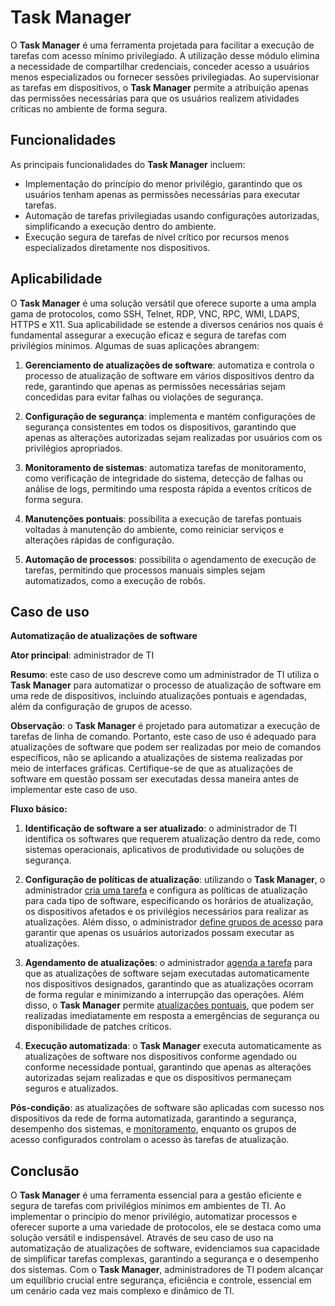 # Task Manager

O **Task Manager** é uma ferramenta projetada para facilitar a execução de tarefas com acesso mínimo privilegiado. A utilização desse módulo elimina a necessidade de compartilhar credenciais, conceder acesso a usuários menos especializados ou fornecer sessões privilegiadas. Ao supervisionar as tarefas em dispositivos, o **Task Manager** permite a atribuição apenas das permissões necessárias para que os usuários realizem atividades críticas no ambiente de forma segura.

## Funcionalidades
As principais funcionalidades do **Task Manager** incluem:


* Implementação do princípio do menor privilégio, garantindo que os usuários tenham apenas as permissões necessárias para executar tarefas.
* Automação de tarefas privilegiadas usando configurações autorizadas, simplificando a execução dentro do ambiente.
* Execução segura de tarefas de nível crítico por recursos menos especializados diretamente nos dispositivos.


## Aplicabilidade 
O **Task Manager** é uma solução versátil que oferece suporte a uma ampla gama de protocolos, como SSH, Telnet, RDP, VNC, RPC, WMI, LDAPS, HTTPS e X11. Sua aplicabilidade se estende a diversos cenários nos quais é fundamental assegurar a execução eficaz e segura de tarefas com privilégios mínimos. Algumas de suas aplicações abrangem:

1. **Gerenciamento de atualizações de software**: automatiza e controla o processo de atualização de software em vários dispositivos dentro da rede, garantindo que apenas as permissões necessárias sejam concedidas para evitar falhas ou violações de segurança.


2. **Configuração de segurança**: implementa e mantém configurações de segurança consistentes em todos os dispositivos, garantindo que apenas as alterações autorizadas sejam realizadas por usuários com os privilégios apropriados.


3. **Monitoramento de sistemas**: automatiza tarefas de monitoramento, como verificação de integridade do sistema, detecção de falhas ou análise de logs, permitindo uma resposta rápida a eventos críticos de forma segura.


4. **Manutenções pontuais**: possibilita a execução de tarefas pontuais voltadas à manutenção do ambiente, como reiniciar serviços e alterações rápidas de configuração.


5. **Automação de processos**: possibilita o agendamento de execução de tarefas, permitindo que processos manuais simples sejam automatizados, como a execução de robôs.

## Caso de uso

**Automatização de atualizações de software**

**Ator principal**: administrador de TI

**Resumo**: este caso de uso descreve como um administrador de TI utiliza o **Task Manager** para automatizar o processo de atualização de software em uma rede de dispositivos, incluindo atualizações pontuais e agendadas, além da configuração de grupos de acesso.

**Observação**: o **Task Manager** é projetado para automatizar a execução de tarefas de linha de comando. Portanto, este caso de uso é adequado para atualizações de software que podem ser realizadas por meio de comandos específicos, não se aplicando a atualizações de sistema realizadas por meio de interfaces gráficas. Certifique-se de que as atualizações de software em questão possam ser executadas dessa maneira antes de implementar este caso de uso.

**Fluxo básico:**

1. **Identificação de software a ser atualizado**: o administrador de TI identifica os softwares que requerem atualização dentro da rede, como sistemas operacionais, aplicativos de produtividade ou soluções de segurança.


2. **Configuração de políticas de atualização**: utilizando o **Task Manager**, o administrador [cria uma tarefa](/v3-32/docs/pt/task-manager-how-to-manage-tasks#criar-uma-tarefa) e configura as políticas de atualização para cada tipo de software, especificando os horários de atualização, os dispositivos afetados e os privilégios necessários para realizar as atualizações. Além disso, o administrador [define grupos de acesso](/v3-32/docs/pt/task-manager-how-to-manage-access-groups#criar-grupo-de-acesso) para garantir que apenas os usuários autorizados possam executar as atualizações.




3. **Agendamento de atualizações**: o administrador [agenda a tarefa](/v3-32/docs/pt/task-manager-how-to-manage-tasks#agendar-uma-tarefa) para que as atualizações de software sejam executadas automaticamente nos dispositivos designados, garantindo que as atualizações ocorram de forma regular e minimizando a interrupção das operações. Além disso, o **Task Manager** permite [atualizações pontuais](/v3-32/docs/pt/task-manager-how-to-manage-tasks#executar-uma-tarefa), que podem ser realizadas imediatamente em resposta a emergências de segurança ou disponibilidade de patches críticos.


4. **Execução automatizada**: o **Task Manager** executa automaticamente as atualizações de software nos dispositivos conforme agendado ou conforme necessidade pontual, garantindo que apenas as alterações autorizadas sejam realizadas e que os dispositivos permaneçam seguros e atualizados. 


**Pós-condição**: as atualizações de software são aplicadas com sucesso nos dispositivos da rede de forma automatizada, garantindo a segurança, desempenho dos sistemas, e [monitoramento](/v3-32/docs/pt/task-manager-how-to-manage-tasks#visualizar-os-detalhes-de-uma-tarefa), enquanto os grupos de acesso configurados controlam o acesso às tarefas de atualização.

## Conclusão
O **Task Manager** é uma ferramenta essencial para a gestão eficiente e segura de tarefas com privilégios mínimos em ambientes de TI. Ao implementar o princípio do menor privilégio, automatizar processos e oferecer suporte a uma variedade de protocolos, ele se destaca como uma solução versátil e indispensável. Através de seu caso de uso na automatização de atualizações de software, evidenciamos sua capacidade de simplificar tarefas complexas, garantindo a segurança e o desempenho dos sistemas. Com o **Task Manager**, administradores de TI podem alcançar um equilíbrio crucial entre segurança, eficiência e controle, essencial em um cenário cada vez mais complexo e dinâmico de TI.